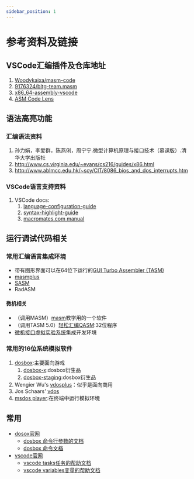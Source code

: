 ```yaml
---
sidebar_position: 1
---
```


# 参考资料及链接

## VSCode汇编插件及仓库地址

1. [Woodykaixa/masm-code](https://github.com/Woodykaixa/masm-code)
2. [9176324/bltg-team.masm](https://github.com/9176324/bltg-team.masm)
3. [x86_64-assembly-vscode](https://github.com/13xforever/x86_64-assembly-vscode)
4. [ASM Code Lens](https://github.com/maziac/asm-code-lens)

## 语法高亮功能

### 汇编语法资料

1. 孙力娟，李爱群，陈燕俐，周宁宁.微型计算机原理与接口技术（慕课版）.清华大学出版社
2. <http://www.cs.virginia.edu/~evans/cs216/guides/x86.html>
3. <http://www.ablmcc.edu.hk/~scy/CIT/8086_bios_and_dos_interrupts.htm>

### VSCode语言支持资料

1. VSCode docs:
   1. [language-configuration-guide](https://code.visualstudio.com/api/language-extensions/language-configuration-guide)
   2. [syntax-highlight-guide](https://code.visualstudio.com/api/language-extensions/syntax-highlight-guide#scope-inspector)
   3. [macromates.com manual](https://macromates.com/manual/en/language_grammars)

## 运行调试代码相关

### 常用汇编语言集成环境

- 带有图形界面可以在64位下运行的[GUI Turbo Assembler (TASM)](https://sourceforge.net/projects/guitasm8086/)
- [masmplus](http://www.aogosoft.com/masmplus/)
- [SASM](https://dman95.github.io/SASM/english.html)
- RadASM

#### 微机相关

- （调用MASM）[masm](http://xiazai.sogou.com/detail/34/0/111972713791806697.html?e=1970)教学用的一个软件
- （调用TASM 5.0）[轻松汇编QASM](http://xiazai.sogou.com/detail/34/16/-426173911179108655.html?e=1970):32位程序
- [微机接口虚拟实验系统](http://www.vlab.cn/vlab/down.php)集成开发环境

### 常用的16位系统模拟软件

1. [dosbox](www.dosbox.com):主要面向游戏
   1. [dosbox-x](https://github.com/joncampbell123/dosbox-x):dosbox衍生品
   2. [dosbox-staging](https://dosbox-staging.github.io/):dosbox衍生品
2. Wengier Wu's [vdosplus](http://www.vdosplus.org/)：似乎是面向商用
3. Jos Schaars' [vdos](http://vdos.info/)
4. [msdos player](http://takeda-toshiya.my.coocan.jp/msdos/index.html):在终端中运行模拟环境

## 常用

- [dosox官网](www.dosbox.com)
  - [dosbox 命令行参数的文档](https://www.dosbox.com/wiki/Usage)
  - [dosbox 命令文档](https://www.dosbox.com/wiki/Commands)
- [vscode官网](https://code.visualstudio.com)
  - [vscode tasks任务的帮助文档](https://code.visualstudio.com/docs/editor/tasks#vscode)
  - [vscode variables变量的帮助文档](https://code.visualstudio.com/docs/editor/variables-reference)
